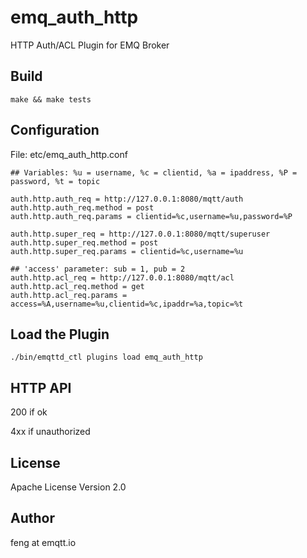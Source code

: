 emq_auth_http
=============

HTTP Auth/ACL Plugin for EMQ Broker

Build
-----

```
make && make tests
```

Configuration
-------------

File: etc/emq_auth_http.conf

```
## Variables: %u = username, %c = clientid, %a = ipaddress, %P = password, %t = topic

auth.http.auth_req = http://127.0.0.1:8080/mqtt/auth
auth.http.auth_req.method = post
auth.http.auth_req.params = clientid=%c,username=%u,password=%P

auth.http.super_req = http://127.0.0.1:8080/mqtt/superuser
auth.http.super_req.method = post
auth.http.super_req.params = clientid=%c,username=%u

## 'access' parameter: sub = 1, pub = 2
auth.http.acl_req = http://127.0.0.1:8080/mqtt/acl
auth.http.acl_req.method = get
auth.http.acl_req.params = access=%A,username=%u,clientid=%c,ipaddr=%a,topic=%t
```

Load the Plugin
---------------

```
./bin/emqttd_ctl plugins load emq_auth_http
```

HTTP API
--------

200 if ok

4xx if unauthorized

License
-------

Apache License Version 2.0

Author
------

feng at emqtt.io

